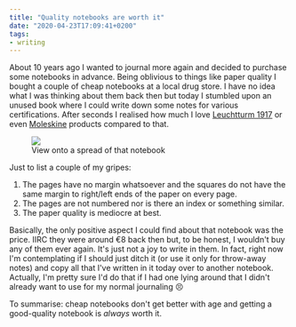 ```yaml
---
title: "Quality notebooks are worth it"
date: "2020-04-23T17:09:41+0200"
tags:
- writing
---
```


About 10 years ago I wanted to journal more again and decided to purchase some notebooks in advance. Being oblivious to things like paper quality I bought a couple of cheap notebooks at a local drug store. I have no idea what I was thinking about them back then but today I stumbled upon an unused book where I could write down some notes for various certifications. After seconds I realised how much I love [Leuchtturm 1917](https://www.leuchtturm1917.de/) or even [Moleskine](https://at.moleskine.com/de/) products compared to that.

<figure>
<img src="/media/2020/cheap-notebook.jpg">
<figcaption>View onto a spread of that notebook</figcaption>
</figure>

Just to list a couple of my gripes:

1. The pages have no margin whatsoever and the squares do not have the same margin to right/left ends of the paper on every page.
2. The pages are not numbered nor is there an index or something similar.
3. The paper quality is mediocre at best.

Basically, the only positive aspect I could find about that notebook was the price. IIRC they were around €8 back then but, to be honest, I wouldn't buy any of them ever again. It's just not a joy to write in them. In fact, right now I'm contemplating if I should just ditch it (or use it only for throw-away notes) and copy all that I've written in it today over to another notebook. Actually, I'm pretty sure I'd do that if I had one lying around that I didn't already want to use for my normal journaling 😣

To summarise: cheap notebooks don't get better with age and getting a good-quality notebook is *always* worth it.
